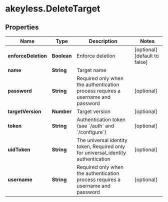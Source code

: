 # akeyless.DeleteTarget

## Properties

Name | Type | Description | Notes
------------ | ------------- | ------------- | -------------
**enforceDeletion** | **Boolean** | Enforce deletion | [optional] [default to false]
**name** | **String** | Target name | 
**password** | **String** | Required only when the authentication process requires a username and password | [optional] 
**targetVersion** | **Number** | Target version | [optional] 
**token** | **String** | Authentication token (see &#x60;/auth&#x60; and &#x60;/configure&#x60;) | [optional] 
**uidToken** | **String** | The universal identity token, Required only for universal_identity authentication | [optional] 
**username** | **String** | Required only when the authentication process requires a username and password | [optional] 


